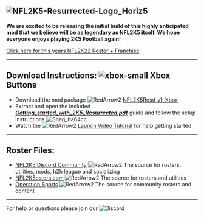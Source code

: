 ## ![NFL2K5-Resurrected-Logo_Horiz5](https://user-images.githubusercontent.com/69597675/125652934-6b21a6c3-e700-4709-8e10-01deb62d37f7.png)
**We are excited to be releasing the initial build of this highly anticipated mod that we believe will be as legendary as NFL2K5 itself. We hope everyone enjoys playing 2K5 Football again!**

[Click here for this years NFL2K22 Roster + Franchise](notes/2K22LaunchRatings.md)

---------
## Download Instructions: ![xbox-small](https://user-images.githubusercontent.com/69597675/125670999-d7da762d-c1eb-4336-a6ee-6292dc2da38d.png) Xbox Buttons
* Download the mod package ![RedArrow2](https://user-images.githubusercontent.com/69597675/125669440-bcf4c873-527c-4524-9426-9488c71fbbde.png)
 [NFL2K5Resd_v1_Xbox](https://drive.google.com/file/d/1M7ux_Az9NiY2Dl4gGCsDrWCE5TGFL8AM/view?usp=sharing)
* Extract and open the included [***Getting_started_with_2K5_Resurrected.pdf***](PCSX2/notes/Getting_started_with_2K5_Resurrected.pdf) guide and follow the setup instructions
![Snag_ba64cc](https://user-images.githubusercontent.com/69597675/126350662-fc17f4e6-a58b-499e-a257-1b2cabd12232.png)
* Watch the ![RedArrow2](https://user-images.githubusercontent.com/69597675/125669440-bcf4c873-527c-4524-9426-9488c71fbbde.png) [Launch Video Tutorial](https://youtu.be/FELJizbEUdM) for help getting started

---------
## Roster Files:
* [NFL2K5 Discord Community](https://discord.gg/sBVXzYb) ![RedArrow2](https://user-images.githubusercontent.com/69597675/125669440-bcf4c873-527c-4524-9426-9488c71fbbde.png) The source for rosters, utilities, mods, h2h league and socializing
* [NFL2K5osters.com](http://nfl2k5rosters.com/) ![RedArrow2](https://user-images.githubusercontent.com/69597675/125669440-bcf4c873-527c-4524-9426-9488c71fbbde.png) The source for rosters and utilities
* [Operation Sports](https://forums.operationsports.com/forums/espn-nfl-2k5-rosters/) ![RedArrow2](https://user-images.githubusercontent.com/69597675/125669440-bcf4c873-527c-4524-9426-9488c71fbbde.png) The source for community rosters and content
---------
For help or questions please join our ![Discord](https://user-images.githubusercontent.com/69597675/124640725-d1e88980-de5b-11eb-926d-ec5f55b19a62.png)
